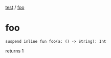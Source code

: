 [test](../index.md) / [foo](./foo.md)

# foo

`suspend inline fun foo(a: () -> String): Int`

returns 1

